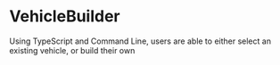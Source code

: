 # VehicleBuilder
Using TypeScript and Command Line, users are able to either select an existing vehicle, or build their own
